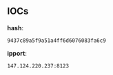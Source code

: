 
## IOCs

__hash__:

```text
9437c89a5f9a51a4ff6d6076083fa6c9
```
__ipport__:

```text
147.124.220.237:8123
```